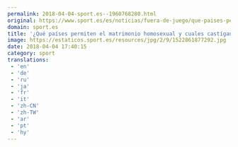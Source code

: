 ```yaml
---
permalink: 2018-04-04-sport.es--1960768280.html
original: https://www.sport.es/es/noticias/fuera-de-juego/que-paises-permiten-matrimonio-homosexual-cuales-castigan-con-pena-muerte-por-ello-6734394?utm_source=rss-noticias&utm_medium=feed&utm_campaign=fuera-de-juego
domain: sport.es
title: '¿Qué países permiten el matrimonio homosexual y cuales castígan con pe'
image: https://estaticos.sport.es/resources/jpg/2/9/1522861877292.jpg
date: 2018-04-04 17:40:15
category: sport
translations: 
 - 'en'
 - 'de'
 - 'ru'
 - 'ja'
 - 'fr'
 - 'it'
 - 'zh-CN'
 - 'zh-TW'
 - 'ar'
 - 'pt'
 - 'hy'
---
```


